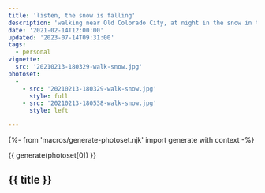 ```yaml
---
title: 'listen, the snow is falling'
description: 'walking near Old Colorado City, at night in the snow in the middle of winter'
date: '2021-02-14T12:00:00'
updated: '2023-07-14T09:31:00'
tags:
  - personal
vignette:
  src: '20210213-180329-walk-snow.jpg'
photoset:
  - 
    - src: '20210213-180329-walk-snow.jpg'
      style: full
    - src: '20210213-180538-walk-snow.jpg'
      style: left

---
```


{%- from 'macros/generate-photoset.njk' import generate with context -%}

{{ generate(photoset[0]) }}

## {{ title }}
